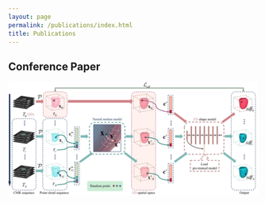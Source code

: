 ```yaml
---
layout: page
permalink: /publications/index.html
title: Publications
---
```


## Conference Paper
<div>
<img src="/images/publications/iccv23.jpg">
</div>

